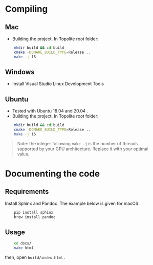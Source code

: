 Compiling
=========

Mac
---

* Building the project. In Topolite root folder:

``` bash
    mkdir build && cd build
    cmake -DCMAKE_BUILD_TYPE=Release ..
    make -j 16
```

Windows
-------

* Install Visual Studio Linux Development Tools

Ubuntu
------

* Tested with Ubuntu 18.04 and 20.04 .
* Building the project. In Topolite root folder:

``` bash
    mkdir build && cd build
    cmake -DCMAKE_BUILD_TYPE=Release ..
    make -j 16
```

> Note: the integer following `make -j` is the number of threads supported by
> your CPU architecture. Replace it with your optimal value.


Documenting the code
====================

Requirements
------------

Install Sphinx and Pandoc. The example below is given for macOS

``` bash
    pip install sphinx
    brew install pandoc
```

Usage
-----

``` bash
    cd docs/
    make html
```

then, open `build/index.html` .
